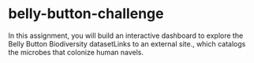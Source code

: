 # belly-button-challenge
In this assignment, you will build an interactive dashboard to explore the Belly Button Biodiversity datasetLinks to an external site., which catalogs the microbes that colonize human navels.
